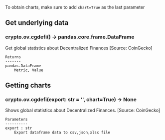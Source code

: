 To obtain charts, make sure to add `chart=True` as the last parameter

## Get underlying data 
### crypto.ov.cgdefi() -> pandas.core.frame.DataFrame

Get global statistics about Decentralized Finances [Source: CoinGecko]

    Returns
    -------
    pandas.DataFrame
        Metric, Value

## Getting charts 
### crypto.ov.cgdefi(export: str = '', chart=True) -> None

Shows global statistics about Decentralized Finances. [Source: CoinGecko]

    Parameters
    ----------
    export : str
        Export dataframe data to csv,json,xlsx file
